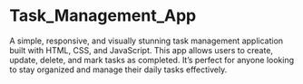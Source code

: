 # Task_Management_App
A simple, responsive, and visually stunning task management application built with HTML, CSS, and JavaScript. This app allows users to create, update, delete, and mark tasks as completed. It’s perfect for anyone looking to stay organized and manage their daily tasks effectively.
